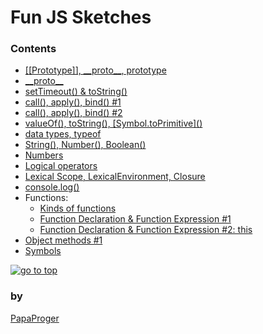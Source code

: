 # Fun JS Sketches

### <a id="0">Contents</a>

- [\[\[Prototype\]\], \_\_proto\_\_, prototype][010]
- [\_\_proto\_\_][020]
- [setTimeout() & toString()][030]
- [call(), apply(), bind() #1][040]
- [call(), apply(), bind() #2][050]
- [valueOf(), toString(), \[Symbol.toPrimitive\]()][060]
- [data types, typeof][070]
- [String(), Number(), Boolean()][080]
- [Numbers][090]
- [Logical operators][100]
- [Lexical Scope, LexicalEnvironment, Closure][110]
- [console.log()][120]
- Functions:
    - [Kinds of functions][130]
    - [Function Declaration & Function Expression #1][140]
    - [Function Declaration & Function Expression #2: this][150]
- [Object methods #1][200]
- [Symbols][220]

<a href="#0"><img src="https://img.shields.io/badge/go%20to%20top%20&#9650;-242424?style=for-the-badge" alt="go to top" /></a>

### by

[PapaProger](https://github.com/papaproger)

[010]: https://github.com/papaproger/fun-js-sketches/blob/main/files/010.md
[020]: https://github.com/papaproger/fun-js-sketches/blob/main/files/020.md
[030]: https://github.com/papaproger/fun-js-sketches/blob/main/files/030.md
[040]: https://github.com/papaproger/fun-js-sketches/blob/main/files/040.md
[050]: https://github.com/papaproger/fun-js-sketches/blob/main/files/050.md
[060]: https://github.com/papaproger/fun-js-sketches/blob/main/files/060.md
[070]: https://github.com/papaproger/fun-js-sketches/blob/main/files/070.md
[080]: https://github.com/papaproger/fun-js-sketches/blob/main/files/080.md
[090]: https://github.com/papaproger/fun-js-sketches/blob/main/files/090.md
[100]: https://github.com/papaproger/fun-js-sketches/blob/main/files/100.md
[110]: https://github.com/papaproger/fun-js-sketches/blob/main/files/110.md
[120]: https://github.com/papaproger/fun-js-sketches/blob/main/files/120.md
[130]: https://github.com/papaproger/fun-js-sketches/blob/main/files/130.md
[140]: https://github.com/papaproger/fun-js-sketches/blob/main/files/140.md
[150]: https://github.com/papaproger/fun-js-sketches/blob/main/files/150.md
[200]: https://github.com/papaproger/fun-js-sketches/blob/main/files/200.md
[220]: https://github.com/papaproger/fun-js-sketches/blob/main/files/220.md